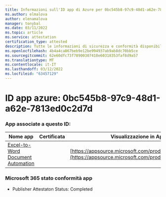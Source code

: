 ```yaml
---
title: Informazioni sull'ID app di Azure per 0bc545b8-97c9-48d1-a62e-7813ed0c2d7d
ms.author: elmalova
author: elenamalova
manager: tonybal
ms.date: 03/11/2022
ms.topic: article
ms.service: attestation
certification_type: attested
description: Tutte le informazioni di sicurezza e conformità disponibili per 0bc545b8-97c9-48d1-a62e-7813ed0c2d7d.
ms.openlocfilehash: 4b4a4ca867beb9e12be994937ab9ab8dc70bb5ce
ms.sourcegitcommit: 62e60dfc73f78900307418e60318353faf8d9a57
ms.translationtype: MT
ms.contentlocale: it-IT
ms.lasthandoff: 03/12/2022
ms.locfileid: "63457129"
---
```

# <a name="azure-app-id-0bc545b8-97c9-48d1-a62e-7813ed0c2d7d"></a>ID app azure: 0bc545b8-97c9-48d1-a62e-7813ed0c2d7d


### <a name="apps-associated-with-this-id"></a>App associate a questo ID:
| **Nome app** | **Certificata** | **Visualizzazione in AppSource** |
|--------------|---------------|-----------------------|
| [Excel-to-Word Document Automation](../forward/WA104380955) |  | [https://appsource.microsoft.com/product/office/WA104380955](https://appsource.microsoft.com/product/office/WA104380955) |

### <a name="microsoft-365-app-compliance-status"></a>Microsoft 365 stato conformità app
- Publisher Attestaton Status: Completed
